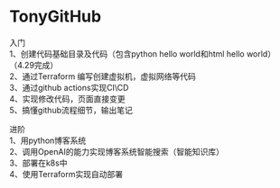 # TonyGitHub
入门  
    1、创建代码基础目录及代码（包含python hello world和html hello world）（4.29完成）  
    2、通过Terraform 编写创建虚拟机，虚拟网络等代码  
    3、通过github actions实现CI\CD  
    4、实现修改代码，页面直接变更  
    5、搞懂github流程细节，输出笔记

进阶  
    1、用python博客系统  
    2、调用OpenAI的能力实现博客系统智能搜索（智能知识库）  
    3、部署在k8s中  
    4、使用Terraform实现自动部署  
